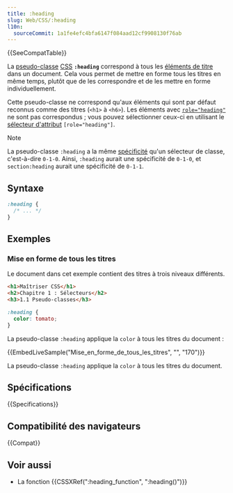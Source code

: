 ```yaml
---
title: :heading
slug: Web/CSS/:heading
l10n:
  sourceCommit: 1a1fe4efc4bfa6147f084aad12cf9908130f76ab
---
```


{{SeeCompatTable}}

La [pseudo-classe](/fr/docs/Web/CSS/Pseudo-classes) [CSS](/fr/docs/Web/CSS) **`:heading`** correspond à tous les [éléments de titre](/fr/docs/Web/HTML/Reference/Elements/Heading_Elements) dans un document. Cela vous permet de mettre en forme tous les titres en même temps, plutôt que de les correspondre et de les mettre en forme individuellement.

Cette pseudo-classe ne correspond qu'aux éléments qui sont par défaut reconnus comme des titres (`<h1>` à `<h6>`). Les éléments avec [`role="heading"`](/fr/docs/Web/Accessibility/ARIA/Reference/Roles/heading_role) ne sont pas correspondus ; vous pouvez sélectionner ceux-ci en utilisant le [sélecteur d'attribut](/fr/docs/Web/CSS/Attribute_selectors) `[role="heading"]`.

> [!NOTE]
> La pseudo-classe `:heading` a la même [spécificité](/fr/docs/Web/CSS/CSS_cascade/Specificity#how_is_specificity_calculated) qu'un sélecteur de classe, c'est-à-dire `0-1-0`. Ainsi, `:heading` aurait une spécificité de `0-1-0`, et `section:heading` aurait une spécificité de `0-1-1`.

## Syntaxe

```css
:heading {
  /* ... */
}
```

## Exemples

### Mise en forme de tous les titres

Le document dans cet exemple contient des titres à trois niveaux différents.

```html
<h1>Maîtriser CSS</h1>
<h2>Chapitre 1 : Sélecteurs</h2>
<h3>1.1 Pseudo-classes</h3>
```

```css
:heading {
  color: tomato;
}
```

La pseudo-classe `:heading` applique la `color` à tous les titres du document :

{{EmbedLiveSample("Mise_en_forme_de_tous_les_titres", "", "170")}}

La pseudo-classe `:heading` applique la `color` à tous les titres du document.

## Spécifications

{{Specifications}}

## Compatibilité des navigateurs

{{Compat}}

## Voir aussi

- La fonction {{CSSXRef(":heading_function", ":heading()")}}
